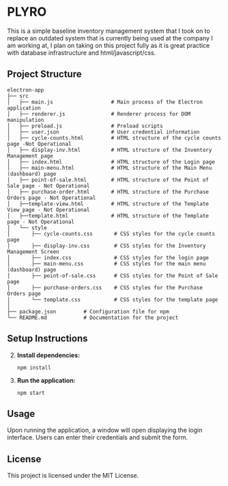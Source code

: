    # PLYRO


This is a simple baseline inventory management system that I took on to replace an outdated system that is currently being used at the company I am working at, I plan on taking on this project fully as it is great practice with database infrastructure and html/javascript/css.

## Project Structure

```
electron-app
├── src
│   ├── main.js                   # Main process of the Electron application
│   ├── renderer.js               # Renderer process for DOM manipulation
│   ├── preload.js                # Preload scripts
│   ├── user.json                 # User credential information
│   ├── cycle-counts.html         # HTML structure of the cycle counts page -Not Operational
│   ├── display-inv.html          # HTML structure of the Inventory Management page
│   ├── index.html                # HTML structure of the Login page
│   ├── main-menu.html            # HTML structure of the Main Menu (dashboard) page
│   ├── point-of-sale.html        # HTML structure of the Point of Sale page - Not Operational
│   ├── purchase-order.html       # HTML structure of the Purchase Orders page - Not Operational
│   ├──template-view.html         # HTML structure of the Template View page - Not Operational
│   ├──template.html              # HTML structure of the Template page - Not Operational
│   └── style
│       ├── cycle-counts.css       # CSS styles for the cycle counts page
│       ├── display-inv.css        # CSS styles for the Inventory Management Screen
│       ├── index.css              # CSS styles for the login page
│       ├── main-menu.css          # CSS styles for the main menu (dashboard) page
│       ├── point-of-sale.css      # CSS styles for the Point of Sale page
│       ├── purchase-orders.css    # CSS styles for the Purchase Orders page
│       └── template.css           # CSS styles for the template page
│
├── package.json         # Configuration file for npm
└── README.md            # Documentation for the project
```

## Setup Instructions

2. **Install dependencies:**
   ```
   npm install
   ```

3. **Run the application:**
   ```
   npm start
   ```

## Usage

Upon running the application, a window will open displaying the login interface. Users can enter their credentials and submit the form.

## License

This project is licensed under the MIT License.
